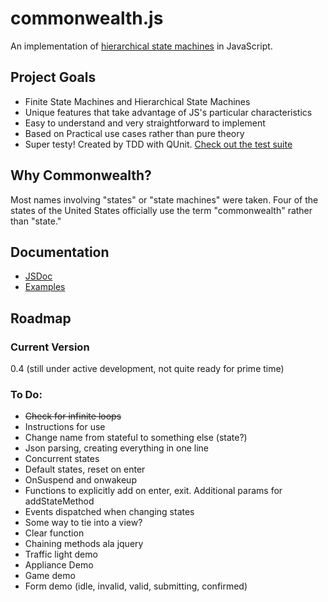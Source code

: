 commonwealth.js
===============

An implementation of [hierarchical state machines](http://bears.ece.ucsb.edu/class/ece253/samek0311.pdf) in JavaScript.

## Project Goals
- Finite State Machines and Hierarchical State Machines
- Unique features that take advantage of JS's particular characteristics
- Easy to understand and very straightforward to implement
- Based on Practical use cases rather than pure theory
- Super testy! Created by TDD with QUnit. [Check out the test suite](http://htmlpreview.github.com/?http://github.com/mimshwright/commonwealth.js/master/test/index.html)

## Why Commonwealth?

Most names involving "states" or "state machines" were taken. Four of the states of the United States officially use the term "commonwealth" rather than "state."

## Documentation

- [JSDoc](http://htmlpreview.github.com/?http://github.com/mimshwright/commonwealth.js/master/docs/index.html)
- [Examples](http://htmlpreview.github.com/?http://github.com/mimshwright/commonwealth.js/master/examples/index.html)

## Roadmap

### Current Version
0.4 (still under active development, not quite ready for prime time)

### To Do:
- ~~Check for infinite loops~~
- Instructions for use
- Change name from stateful to something else (state?)
- Json parsing,  creating everything in one line
- Concurrent states
- Default states, reset on enter
- OnSuspend and onwakeup
- Functions to explicitly add on enter, exit. Additional params for addStateMethod
- Events dispatched when changing states
- Some way to tie into a view?
- Clear function
- Chaining methods ala jquery
- Traffic light demo
- Appliance Demo
- Game demo
- Form demo (idle, invalid, valid, submitting, confirmed)